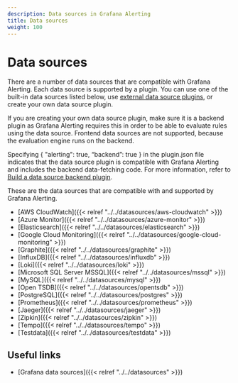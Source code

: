 ```yaml
---
description: Data sources in Grafana Alerting
title: Data sources
weight: 100
---
```


# Data sources

There are a number of data sources that are compatible with Grafana Alerting. Each data source is supported by a plugin. You can use one of the built-in data sources listed below, use [external data source plugins](/grafana/plugins/?type=datasource), or create your own data source plugin.

If you are creating your own data source plugin, make sure it is a backend plugin as Grafana Alerting requires this in order to be able to evaluate rules using the data source. Frontend data sources are not supported, because the evaluation engine runs on the backend.

Specifying { "alerting": true, “backend”: true } in the plugin.json file indicates that the data source plugin is compatible with Grafana Alerting and includes the backend data-fetching code. For more information, refer to [Build a data source backend plugin](/tutorials/build-a-data-source-backend-plugin/).

These are the data sources that are compatible with and supported by Grafana Alerting.

- [AWS CloudWatch]({{< relref "../../datasources/aws-cloudwatch" >}})
- [Azure Monitor]({{< relref "../../datasources/azure-monitor" >}})
- [Elasticsearch]({{< relref "../../datasources/elasticsearch" >}})
- [Google Cloud Monitoring]({{< relref "../../datasources/google-cloud-monitoring" >}})
- [Graphite]({{< relref "../../datasources/graphite" >}})
- [InfluxDB]({{< relref "../../datasources/influxdb" >}})
- [Loki]({{< relref "../../datasources/loki" >}})
- [Microsoft SQL Server MSSQL]({{< relref "../../datasources/mssql" >}})
- [MySQL]({{< relref "../../datasources/mysql" >}})
- [Open TSDB]({{< relref "../../datasources/opentsdb" >}})
- [PostgreSQL]({{< relref "../../datasources/postgres" >}})
- [Prometheus]({{< relref "../../datasources/prometheus" >}})
- [Jaeger]({{< relref "../../datasources/jaeger" >}})
- [Zipkin]({{< relref "../../datasources/zipkin" >}})
- [Tempo]({{< relref "../../datasources/tempo" >}})
- [Testdata]({{< relref "../../datasources/testdata" >}})

## Useful links

- [Grafana data sources]({{< relref "../../datasources" >}})
